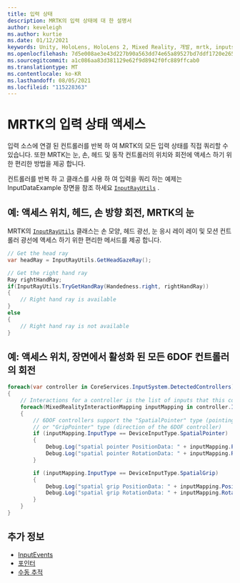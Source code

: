 ```yaml
---
title: 입력 상태
description: MRTK의 입력 상태에 대 한 설명서
author: keveleigh
ms.author: kurtie
ms.date: 01/12/2021
keywords: Unity, HoloLens, HoloLens 2, Mixed Reality, 개발, mrtk, inputstate,
ms.openlocfilehash: 7d5e008ae3e43d227b90a563dd74e65a89527bd7ddf1720e26577042ce0d545f
ms.sourcegitcommit: a1c086aa83d381129e62f9d8942f0fc889ffcab0
ms.translationtype: MT
ms.contentlocale: ko-KR
ms.lasthandoff: 08/05/2021
ms.locfileid: "115228363"
---
```

# <a name="accessing-input-state-in-mrtk"></a>MRTK의 입력 상태 액세스

입력 소스에 연결 된 컨트롤러를 반복 하 여 MRTK의 모든 입력 상태를 직접 쿼리할 수 있습니다. 또한 MRTK는 눈, 손, 헤드 및 동작 컨트롤러의 위치와 회전에 액세스 하기 위한 편리한 방법을 제공 합니다.

컨트롤러를 반복 하 고 클래스를 사용 하 여 입력을 쿼리 하는 예제는 InputDataExample 장면을 참조 하세요 [`InputRayUtils`](xref:Microsoft.MixedReality.Toolkit.Input.InputRayUtils) .

## <a name="example-access-position-rotation-of-head-hands-eyes-in-mrtk"></a>예: 액세스 위치, 헤드, 손 방향 회전, MRTK의 눈

MRTK의 [`InputRayUtils`](xref:Microsoft.MixedReality.Toolkit.Input.InputRayUtils) 클래스는 손 모양, 헤드 광선, 눈 응시 레이 레이 및 모션 컨트롤러 광선에 액세스 하기 위한 편리한 메서드를 제공 합니다.

```c#
// Get the head ray
var headRay = InputRayUtils.GetHeadGazeRay();

// Get the right hand ray
Ray rightHandRay;
if(InputRayUtils.TryGetHandRay(Handedness.right, rightHandRay))
{
    // Right hand ray is available
}
else
{
    // Right hand ray is not available
}
```

## <a name="example-access-position-rotation-of-all-6dof-controllers-active-in-scene"></a>예: 액세스 위치, 장면에서 활성화 된 모든 6DOF 컨트롤러의 회전

```c#
foreach(var controller in CoreServices.InputSystem.DetectedControllers)
{
    // Interactions for a controller is the list of inputs that this controller exposes
    foreach(MixedRealityInteractionMapping inputMapping in controller.Interactions)
    {
        // 6DOF controllers support the "SpatialPointer" type (pointing direction)
        // or "GripPointer" type (direction of the 6DOF controller)
        if (inputMapping.InputType == DeviceInputType.SpatialPointer)
        {
            Debug.Log("spatial pointer PositionData: " + inputMapping.PositionData);
            Debug.Log("spatial pointer RotationData: " + inputMapping.RotationData);
        }

        if (inputMapping.InputType == DeviceInputType.SpatialGrip)
        {
            Debug.Log("spatial grip PositionData: " + inputMapping.PositionData);
            Debug.Log("spatial grip RotationData: " + inputMapping.RotationData);
        }
    }
}
```

## <a name="see-also"></a>추가 정보

- [InputEvents](input-events.md)
- [포인터](pointers.md)
- [수동 추적](hand-tracking.md)
